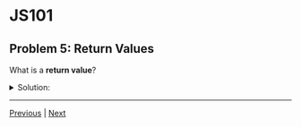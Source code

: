 # JS101
## Problem 5: Return Values

What is a **return value**?

<details>
<summary>Solution:</summary>

When you enter an expression in a REPL, the REPL displays a value that you didn't specifically request. That's the evaluated value of your expression: the **return value**.

</details>

---

[Previous](04.md) | [Next](06.md)
